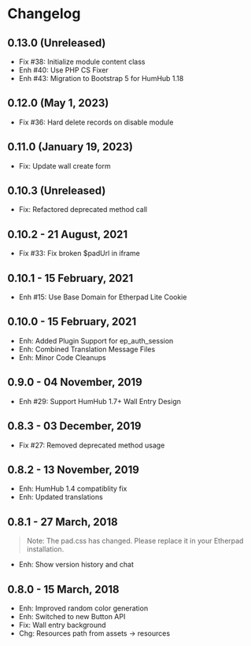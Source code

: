 Changelog
=========

0.13.0 (Unreleased)
--------------------
- Fix #38: Initialize module content class
- Enh #40: Use PHP CS Fixer
- Enh #43: Migration to Bootstrap 5 for HumHub 1.18

0.12.0 (May 1, 2023)
--------------------
- Fix #36: Hard delete records on disable module

0.11.0 (January 19, 2023)
-------------------------
- Fix: Update wall create form

0.10.3 (Unreleased)
------------------------
- Fix: Refactored deprecated method call 

0.10.2 - 21 August, 2021
------------------------
- Fix #33: Fix broken $padUrl in iframe


0.10.1 - 15 February, 2021
--------------------------
- Enh #15: Use Base Domain for Etherpad Lite Cookie


0.10.0 - 15 February, 2021
--------------------------
- Enh: Added Plugin Support for ep_auth_session 
- Enh: Combined Translation Message Files
- Enh: Minor Code Cleanups


0.9.0 - 04 November, 2019
--------------------------
- Enh #29: Support HumHub 1.7+ Wall Entry Design


0.8.3 - 03 December, 2019
----------------------
- Fix #27: Removed deprecated method usage


0.8.2 - 13 November, 2019
----------------------
- Enh: HumHub 1.4 compatiblity fix
- Enh: Updated translations


0.8.1 - 27 March, 2018
----------------------
>Note: The pad.css has changed. Please replace it in your Etherpad installation.

- Enh: Show version history and chat 


0.8.0 - 15 March, 2018
----------------------
- Enh: Improved random color generation
- Enh: Switched to new Button API
- Fix: Wall entry background
- Chg: Resources path from assets -> resources
